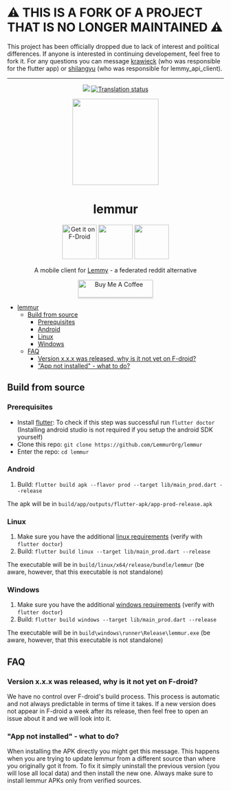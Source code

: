 # ⚠️ THIS IS A FORK OF A PROJECT THAT IS NO LONGER MAINTAINED ⚠️

This project has been officially dropped due to lack of interest and political differences. If anyone is interested in continuing developement, feel free to fork it. For any questions you can message [krawieck](https://matrix.to/#/@krawieck:matrix.org) (who was responsible for the flutter app) or [shilangyu](https://matrix.to/#/@shilangyu:matrix.org) (who was responsible for lemmy_api_client).

---

<div align="center">

[![](https://github.com/LemmurOrg/lemmur/workflows/ci/badge.svg)](https://github.com/LemmurOrg/lemmur/actions)
[![Translation status](http://weblate.yerbamate.ml/widgets/lemmur/-/lemmur/svg-badge.svg)](http://weblate.yerbamate.ml/engage/lemmur/)

<img width=200px height=200px src="https://raw.githubusercontent.com/LemmurOrg/lemmur/master/assets/readme_icon.svg"/>

# lemmur

[<img src="https://fdroid.gitlab.io/artwork/badge/get-it-on.png" alt="Get it on F-Droid" height="80">](https://f-droid.org/packages/com.LemmurOrg.lemmur)
[<img src="https://cdn.rawgit.com/steverichey/google-play-badge-svg/master/img/en_get.svg" height="80">](https://play.google.com/store/apps/details?id=com.LemmurOrg.lemmur)
[<img src="https://raw.githubusercontent.com/andOTP/andOTP/master/assets/badges/get-it-on-github.png" height="80">](https://github.com/LemmurOrg/lemmur/releases/latest)

A mobile client for [Lemmy](https://github.com/LemmyNet/lemmy) - a federated reddit alternative

<a href="https://www.buymeacoffee.com/lemmur" target="_blank"><img src="https://www.buymeacoffee.com/assets/img/custom_images/orange_img.png" alt="Buy Me A Coffee" style="height: 41px !important;width: 174px !important;box-shadow: 0px 3px 2px 0px rgba(190, 190, 190, 0.5) !important;-webkit-box-shadow: 0px 3px 2px 0px rgba(190, 190, 190, 0.5) !important;" ></a>

</div>

- [lemmur](#lemmur)
  - [Build from source](#build-from-source)
    - [Prerequisites](#prerequisites)
    - [Android](#android)
    - [Linux](#linux)
    - [Windows](#windows)
  - [FAQ](#faq)
    - [Version x.x.x was released, why is it not yet on F-droid?](#version-xxx-was-released-why-is-it-not-yet-on-f-droid)
    - ["App not installed" - what to do?](#app-not-installed---what-to-do)

## Build from source

### Prerequisites

- Install [flutter](https://flutter.dev/docs/get-started/install): To check if this step was successful run `flutter doctor` (Installing android studio is not required if you setup the android SDK yourself)
- Clone this repo: `git clone https://github.com/LemmurOrg/lemmur`
- Enter the repo: `cd lemmur`

### Android

1. Build: `flutter build apk --flavor prod --target lib/main_prod.dart --release`

The apk will be in `build/app/outputs/flutter-apk/app-prod-release.apk`

### Linux

1. Make sure you have the additional [linux requirements](https://flutter.dev/desktop#additional-linux-requirements) (verify with `flutter doctor`)
2. Build: `flutter build linux --target lib/main_prod.dart --release`

The executable will be in `build/linux/x64/release/bundle/lemmur` (be aware, however, that this executable is not standalone)

### Windows

1. Make sure you have the additional [windows requirements](https://flutter.dev/desktop#additional-windows-requirements) (verify with `flutter doctor`)
2. Build: `flutter build windows --target lib/main_prod.dart --release`

The executable will be in `build\windows\runner\Release\lemmur.exe` (be aware, however, that this executable is not standalone)

## FAQ

### Version x.x.x was released, why is it not yet on F-droid?

We have no control over F-droid's build process. This process is automatic and not always predictable in terms of time it takes. If a new version does not appear in F-droid a week after its release, then feel free to open an issue about it and we will look into it.

### "App not installed" - what to do?

When installing the APK directly you might get this message. This happens when you are trying to update lemmur from a different source than where you originally got it from. To fix it simply uninstall the previous version (you will lose all local data) and then install the new one. Always make sure to install lemmur APKs only from verified sources.
